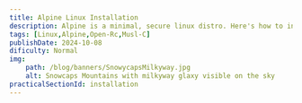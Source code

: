 ```yaml
---
title: Alpine Linux Installation
description: Alpine is a minimal, secure linux distro. Here's how to install it.
tags: [Linux,Alpine,Open-Rc,Musl-C]
publishDate: 2024-10-08
dificulty: Normal
img:
    path: /blog/banners/SnowycapsMilkyway.jpg
    alt: Snowcaps Mountains with milkyway glaxy visible on the sky
practicalSectionId: installation
---
```



<!-- ## Introduction -->
<!---->
<!-- As a runner of a potato (very slow) laptop, the KDE NEON operating system with the KDE Plasma desktop environment just was not cutting it. -->
<!---->
<!-- Later on I got to try docker for a project, and during it I learnt about alpine linux, its minimalism and its security. So I decided to give it a try, but there was still one problem that is, it is really easy to bloat up a minimalist operating system, and a desktop environment would defeat the entire purpose of having a minimal running linux machine -->
<!---->
<!-- So I decided to ditch DE (Desktop Environments) and switch to a standalone WM (Window Manager), but... which WM do I choose from the list of 30 something!? As a fan of wayland (the 3 finger touchpad swipe is slick) I saw with mainly SwayWM and HyperLand on the front. As I was in need of a fast and efficient to use linux machine, I went with SwayWM. You can [read about my SwayWM experience](https://example.com) -->
<!---->
<!-- ## Journey -->
<!---->
<!-- I researched about alpine-linux, and it is more well established to run on Desktop then people anticipated. The terminal installation was kinda scary as I have never gone through one, but it was quite smooth -->
<!---->
<!-- ## Installation -->
<!---->
<!-- 1. Go to [the official alpine downloads page](https://www.alpinelinux.org/downloads/) and download alpine linux standard -->
<!-- 2. Flash the alpine linux image on a USB Drive (If you don't know how to do this, then you should probably not use alpine, and instead start with an easier linux distro) -->
<!---->
<!-- Now comes the terminal -->
<!---->
<!-- 1. Boot up your USB, and run `setup-alpine` {/* Confirm if this worked */} -->
<!-- 2. [Include steps here on how to enter each of the information] -->
<!---->
<!-- And now your Alpine is installed to hard drive. What's Next? Installing the Desktop Environment / Window Manager -->
<!---->
<!-- 1. Run `setup-desktop --help` and you'll get 5 desktops that you can setup that are gnome, plasma, xfce, mate and sway. I went with sway -->
<!-- 2. Now you will have to install video Drives using [input video driver installation instructions] -->
<!---->
<!-- And now run `sway`, and you got sway running on alpine. Now copy over your configuration if you have it, if you don't, then [read this guide on setting up SwayWM](https://example.com) -->
<!---->
<!-- [Also add how to install bash, and coreutils and other basic stuff] -->
<!---->
<!-- [discuss problems a person will face, and link your articles solving them] -->
